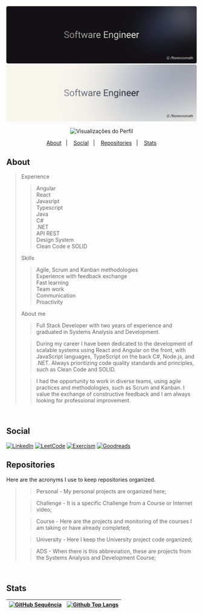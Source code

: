 <img src="readmeFiles/github-dark-mode.png?raw=true#gh-dark-mode-only">
<img src="readmeFiles/github-light-mode.png?raw=true#gh-light-mode-only">
<br />

<!-- Profile -->
<div align="center" display="flex">

![Visualizações do Perfil](https://komarev.com/ghpvc/?username=florencioMath&style=for-the-badge&color=7AA3C2)
</div>


<!-- Navbar -->
<p align="center">
  <a href="#about">About</a>&nbsp;&nbsp;&nbsp;|&nbsp;&nbsp;&nbsp;
  <a href="#social">Social</a>&nbsp;&nbsp;&nbsp;|&nbsp;&nbsp;&nbsp;
  <a href="#repositories">Repositories</a>&nbsp;&nbsp;&nbsp;|&nbsp;&nbsp;&nbsp;
  <a href="#stats">Stats</a>
</p>

<!-- About -->
## About

>Experience
>
>>Angular <br/>
>>React <br/>
>>Javasript <br/>
>>Typescript <br/>
>>Java <br/>
>>C# <br/>
>>.NET <br/>
>>API REST <br/>
>>Design System <br/>
>>Clean Code e SOLID <br/>
>
>Skills
>>Agile, Scrum and Kanban methodologies <br/>
>>Experience with feedback exchange <br/>
>>Fast learning <br/>
>>Team work <br/>
>>Communication <br/>
>>Proactivity <br/>
>
>About me
>
>>Full Stack Developer with two years of experience and graduated in Systems Analysis and Development.
>
>>During my career I have been dedicated to the development of scalable systems using React and Angular 
on the front, with JavaScript languages, TypeScript on the back C#, Node.js, and .NET. Always 
prioritizing code quality standards and principles, such as Clean Code and SOLID.
>
>>I had the opportunity to work in diverse teams, using agile practices and methodologies, such as Scrum 
and Kanban. I value the exchange of constructive feedback and I am always looking for professional 
improvement.
>
<br />

<!-- Social -->
## Social

[![LinkedIn](https://img.shields.io/badge/LinkedIn-0077B5?style=for-the-badge&logo=linkedin&logoColor=white)](https://www.linkedin.com/in/florenciomath/)
[![LeetCode](https://img.shields.io/badge/-LeetCode-FFA116?style=for-the-badge&logo=LeetCode&logoColor=black)](https://leetcode.com/florencioMath/)
[![Exercism](https://img.shields.io/badge/Exercism-160a42?style=for-the-badge&logo=exercism&logoColor=white)](https://exercism.org/profiles/florenciomath)
[![Goodreads](https://img.shields.io/badge/Goodreads-372213?style=for-the-badge&logo=goodreads&logoColor=white)](https://www.goodreads.com/florenciomath)
<br />

<!-- Repositories -->
 ## Repositories
<p>Here are the acronyms I use to keep repositories organized.</p>

>> Personal - My personal projects are organized here;
>
>> Challenge - It is a specific Challenge from a Course or Internet video;
>
>> Course - Here are the projects and monitoring of the courses I am taking or have already completed;
>
>> University - Here I keep the University project code organized;
>
>> ADS - When there is this abbreviation, these are projects from the Systems Analysis and Development Course;
<br />

<!-- Stats  -->
 ## Stats

<div align="center" display="flex">

| [![GitHub Sequência](https://streak-stats.demolab.com?user=florenciomath&theme=transparent&hide_border=true&locale=pt_BR)](https://git.io/streak-stats) | [![Github Top Langs](https://github-readme-stats.vercel.app/api/top-langs/?username=florenciomath&layout=compact&theme=transparent&hide_border=True&line_height=20&PAT_1)](https://github.com/anuraghazra/github-readme-stats)  |
| ----------- | ----------- |

</div>
